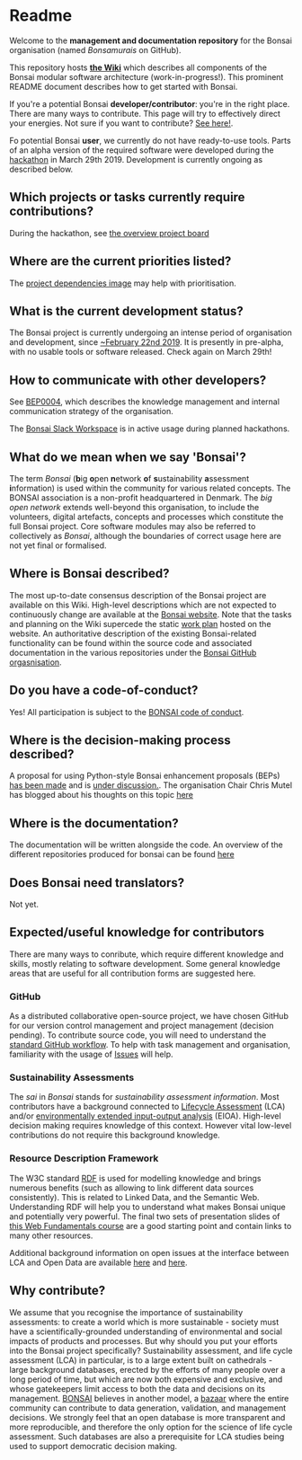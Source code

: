 # Readme

Welcome to the **management and documentation repository** for the Bonsai organisation (named _Bonsamurais_ on GitHub).

This repository hosts **[the Wiki](https://github.com/BONSAMURAIS/bonsai/wiki)** which describes all components of the Bonsai modular software architecture (work-in-progress!). This prominent README document describes how to get started with Bonsai.

If you're a potential Bonsai **developer/contributor**: you're in the right place. There are many ways to contribute. This page will try to effectively direct your energies. Not sure if you want to contribute? [See here!](https://github.com/BONSAMURAIS/bonsai#why-contribute).

Fo potential Bonsai **user**, we currently do not have ready-to-use tools. Parts of an alpha version of the required software were developed during the [hackathon](https://github.com/BONSAMURAIS/hackathon-2019) in March 29th 2019. Development is currently ongoing as described below. 

## Which projects or tasks currently require contributions?
During the hackathon, see [the overview project board](https://github.com/orgs/BONSAMURAIS/projects/2)

## Where are the current priorities listed?
The [project dependencies image](https://github.com/BONSAMURAIS/hackathon-2019/blob/master/project-dependencies.png) may help with prioritisation.

## What is the current development status?
The Bonsai project is currently undergoing an intense period of organisation and development, since [~February 22nd 2019](https://bonsai.groups.io/g/hackathon2019/topics?p=RecentPostDate%2FSticky,,,20,1,0,0). It is presently in pre-alpha, with no usable tools or software released. Check again on March 29th!

## How to communicate with other developers?
See [BEP0004](https://github.com/BONSAMURAIS/enhancements/blob/bep4-communications/beps/0004-bonsai-communication-strategy.md), which describes the knowledge management and internal communication strategy of the organisation.

The [Bonsai Slack Workspace](https://bonsai-open.slack.com) is in active usage during planned hackathons.

## What do we mean when we say 'Bonsai'?
The term _Bonsai_ (**b**ig **o**pen **n**etwork **o**f **s**ustainability **a**ssessment **i**nformation) is used within the community for various related concepts. The BONSAI association is a non-profit headquartered in Denmark. The _big open network_ extends well-beyond this organisation, to include the volunteers, digital artefacts, concepts and processes which constitute the full Bonsai project. Core software modules may also be referred to collectively as _Bonsai_, although the boundaries of correct usage here are not yet final or formalised.

## Where is Bonsai described?
The most up-to-date consensus description of the Bonsai project are available on this Wiki.
High-level descriptions which are not expected to continuously change are available at the [Bonsai website](https://bonsai.uno/). Note that the tasks and planning on the Wiki supercede the static [work plan](https://bonsai.uno/strategy-work-plan/) hosted on the website.
An authoritative description of the existing Bonsai-related functionality can be found within the source code and associated documentation in the various repositories under the [Bonsai GitHub orgasnisation](https://github.com/BONSAMURAIS). 

## Do you have a code-of-conduct?
Yes! All participation is subject to the [BONSAI code of conduct](https://github.com/BONSAMURAIS/.github/blob/master/CODE_OF_CONDUCT.md).

## Where is the decision-making process described?
A proposal for using Python-style Bonsai enhancement proposals (BEPs) [has been made](https://github.com/BONSAMURAIS/enhancements/blob/master/beps/0002-bonsai-project-community-governance-structure.md) and is [under discussion.](https://bonsai.groups.io/g/main/topic/bep0002_proposal_open_for/30399914?p=,,,20,0,0,0::recentpostdate%2Fsticky,,,20,1,0,30399914). The organisation Chair Chris Mutel has blogged about his thoughts on this topic [here](https://chris.mutel.org/bonsai-governance.html)

## Where is the documentation?
The documentation will be written alongside the code. An overview of the different repositories produced for bonsai can be found [here](https://github.com/BONSAMURAIS/bonsai/blob/master/repositories_overview.md)

## Does Bonsai need translators?
Not yet.

## Expected/useful knowledge for contributors
There are many ways to conribute, which require different knowledge and skills, mostly relating to software development. Some general knowledge areas that are useful for all contribution forms are suggested here.
### GitHub
As a distributed collaborative open-source project, we have chosen GitHub for our version control management and project management (decision pending). To contribute source code, you will need to understand the [standard GitHub workflow](https://guides.github.com/introduction/flow/). To help with task management and organisation, familiarity with the usage of [Issues](https://guides.github.com/features/issues/) will help.

### Sustainability Assessments 
The _sai_ in _Bonsai_ stands for _sustainability assessment information_. Most contributors have a background connected to [Lifecycle Assessment](https://en.wikipedia.org/wiki/Life-cycle_assessment) (LCA) and/or [environmentally extended input-output analysis](https://en.wikipedia.org/wiki/Environmentally_extended_input-output_analysis) (EIOA). High-level decision making requires knowledge of this context. However vital low-level contributions do not require this background knowledge.

### Resource Description Framework
The W3C standard [RDF](https://en.wikipedia.org/wiki/Resource_Description_Framework) is used for modelling knowledge and brings numerous benefits (such as allowing to link different data sources consistently). This is related to Linked Data, and the Semantic Web. Understanding RDF will help you to understand what makes Bonsai unique and potentially very powerful. The final two sets of presentation slides of [this Web Fundamentals course](https://rubenverborgh.github.io/WebFundamentals/semantic-web/) are a good starting point and contain links to many other resources. 

Additional background information on open issues at the interface between LCA and Open Data are available [here](https://chris.mutel.org/next-steps.html#id2) and [here](https://lca-net.com/blog/next-step-open-lca-data/).

## Why contribute?
We assume that you recognise the importance of sustainability assessments: to create a world which is more sustainable - society must have a scientifically-grounded understanding of environmental and social impacts of products and processes. But why should you put your efforts into the Bonsai project specifically? 
Sustainability assessment, and life cycle assessment (LCA) in particular, is to a large extent built on cathedrals - large background databases, erected by the efforts of many people over a long period of time, but which are now both expensive and exclusive, and whose gatekeepers limit access to both the data and decisions on its management. [BONSAI](https://bonsai.uno/) believes in another model, a [bazaar](https://en.wikipedia.org/wiki/The_Cathedral_and_the_Bazaar) where the entire community can contribute to data generation, validation, and management decisions. We strongly feel that an open database is more transparent and more reproducible, and therefore the only option for the science of life cycle assessment. Such databases are also a prerequisite for LCA studies being used to support democratic decision making.

